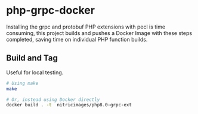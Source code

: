 # php-grpc-docker

Installing the grpc and protobuf PHP extensions with pecl is time consuming, this project builds and pushes a Docker Image with these steps completed, saving time on individual PHP function builds.

## Build and Tag

Useful for local testing.

```bash
# Using make
make

# Or, instead using Docker directly
docker build . -t  nitricimages/php8.0-grpc-ext
```